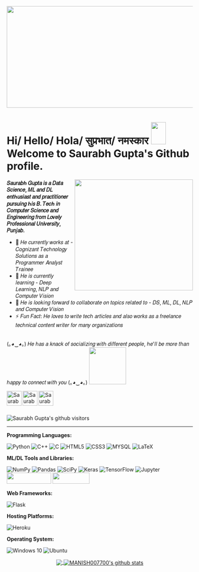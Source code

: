 <img src="https://user-images.githubusercontent.com/44601120/120538535-4450ee80-c404-11eb-945d-35737d9abba0.gif" height="275" width="1000">

<h1>Hi/ Hello/ Hola/ सुप्रभात/ नमस्कार <img src="https://media.giphy.com/media/QX1OLGwOdE2X5kjn9w/giphy.gif" height="60" width="40"><br> 
 Welcome to Saurabh Gupta's Github profile.</h1>
 
<img align='right' src="https://media.giphy.com/media/HEPwfdu6T6svpPE1eN/giphy.gif" height="300" width="320">

**𝑆𝑎𝑢𝑟𝑎𝑏ℎ 𝐺𝑢𝑝𝑡𝑎 𝑖𝑠 𝑎 𝐷𝑎𝑡𝑎 𝑆𝑐𝑖𝑒𝑛𝑐𝑒, 𝑀𝐿 𝑎𝑛𝑑 𝐷𝐿 𝑒𝑛𝑡ℎ𝑢𝑠𝑖𝑎𝑠𝑡 𝑎𝑛𝑑 𝑝𝑟𝑎𝑐𝑡𝑖𝑡𝑖𝑜𝑛𝑒𝑟 𝑝𝑢𝑟𝑠𝑢𝑖𝑛𝑔 ℎ𝑖𝑠 𝐵. 𝑇𝑒𝑐ℎ 𝑖𝑛 𝐶𝑜𝑚𝑝𝑢𝑡𝑒𝑟 𝑆𝑐𝑖𝑒𝑛𝑐𝑒 𝑎𝑛𝑑 𝐸𝑛𝑔𝑖𝑛𝑒𝑒𝑟𝑖𝑛𝑔 𝑓𝑟𝑜𝑚 𝐿𝑜𝑣𝑒𝑙𝑦 𝑃𝑟𝑜𝑓𝑒𝑠𝑠𝑖𝑜𝑛𝑎𝑙 𝑈𝑛𝑖𝑣𝑒𝑟𝑠𝑖𝑡𝑦, 𝑃𝑢𝑛𝑗𝑎𝑏.**

- 🔭 𝐻𝑒 𝑐𝑢𝑟𝑟𝑒𝑛𝑡𝑙𝑦 𝑤𝑜𝑟𝑘𝑠 𝑎𝑡 - 𝐶𝑜𝑔𝑛𝑖𝑧𝑎𝑛𝑡 𝑇𝑒𝑐ℎ𝑛𝑜𝑙𝑜𝑔𝑦 𝑆𝑜𝑙𝑢𝑡𝑖𝑜𝑛𝑠 𝑎𝑠 𝑎 𝑃𝑟𝑜𝑔𝑟𝑎𝑚𝑚𝑒𝑟 𝐴𝑛𝑎𝑙𝑦𝑠𝑡 𝑇𝑟𝑎𝑖𝑛𝑒𝑒
- 🌱 𝐻𝑒 𝑖𝑠 𝑐𝑢𝑟𝑟𝑒𝑛𝑡𝑙𝑦 𝑙𝑒𝑎𝑟𝑛𝑖𝑛𝑔 - 𝐷𝑒𝑒𝑝 𝐿𝑒𝑎𝑟𝑛𝑖𝑛𝑔, 𝑁𝐿𝑃 𝑎𝑛𝑑 𝐶𝑜𝑚𝑝𝑢𝑡𝑒𝑟 𝑉𝑖𝑠𝑖𝑜𝑛
- 👯 𝐻𝑒 𝑖𝑠 𝑙𝑜𝑜𝑘𝑖𝑛𝑔 𝑓𝑜𝑟𝑤𝑎𝑟𝑑 𝑡𝑜 𝑐𝑜𝑙𝑙𝑎𝑏𝑜𝑟𝑎𝑡𝑒 𝑜𝑛 𝑡𝑜𝑝𝑖𝑐𝑠 𝑟𝑒𝑙𝑎𝑡𝑒𝑑 𝑡𝑜 - 𝐷𝑆, 𝑀𝐿, 𝐷𝐿, 𝑁𝐿𝑃 𝑎𝑛𝑑 𝐶𝑜𝑚𝑝𝑢𝑡𝑒𝑟 𝑉𝑖𝑠𝑖𝑜𝑛
- ⚡ 𝐹𝑢𝑛 𝐹𝑎𝑐𝑡: 𝐻𝑒 𝑙𝑜𝑣𝑒𝑠 𝑡𝑜 𝑤𝑟𝑖𝑡𝑒 𝑡𝑒𝑐ℎ 𝑎𝑟𝑡𝑖𝑐𝑙𝑒𝑠 𝑎𝑛𝑑 𝑎𝑙𝑠𝑜 𝑤𝑜𝑟𝑘𝑠 𝑎𝑠 𝑎 𝑓𝑟𝑒𝑒𝑙𝑎𝑛𝑐𝑒 𝑡𝑒𝑐ℎ𝑛𝑖𝑐𝑎𝑙 𝑐𝑜𝑛𝑡𝑒𝑛𝑡 𝑤𝑟𝑖𝑡𝑒𝑟 𝑓𝑜𝑟 𝑚𝑎𝑛𝑦 𝑜𝑟𝑔𝑎𝑛𝑖𝑧𝑎𝑡𝑖𝑜𝑛𝑠


<br>
(｡◕‿◕｡) 𝐻𝑒 ℎ𝑎𝑠 𝑎 𝑘𝑛𝑎𝑐𝑘 𝑜𝑓 𝑠𝑜𝑐𝑖𝑎𝑙𝑖𝑧𝑖𝑛𝑔 𝑤𝑖𝑡ℎ 𝑑𝑖𝑓𝑓𝑒𝑟𝑒𝑛𝑡 𝑝𝑒𝑜𝑝𝑙𝑒, ℎ𝑒'𝑙𝑙 𝑏𝑒 𝑚𝑜𝑟𝑒 𝑡ℎ𝑎𝑛 ℎ𝑎𝑝𝑝𝑦 𝑡𝑜 𝑐𝑜𝑛𝑛𝑒𝑐𝑡 𝑤𝑖𝑡ℎ 𝑦𝑜𝑢 (｡◕‿◕｡)

<img src="https://media.giphy.com/media/7xWWnhbzGtpwEcbYvP/giphy.gif" width="100">

[<img align="left" alt="Saurabh Gupta | LinkedIn" width="40px" src="https://img.icons8.com/color/48/000000/linkedin.png" />][linkedin]
[<img align="left" alt="Saurabh Gupta | Mail" width="40px" src="https://img.icons8.com/fluent/48/000000/gmail.png" />][Mail]
[<img align="left" alt="Saurabh Gupta | Instagram" width="40px" src="https://img.icons8.com/fluent/48/000000/instagram-new.png" />][Instagram]


</br>

<br>
<br>  
<p>
    <img class="center" alt="Saurabh Gupta's github visitors" src="https://visitor-badge.laobi.icu/badge?page_id=https://github.com/saurabh48782"/>
</p>

--------------------------------------------------------------------------------------------------------------------------------------------------------------------------------

**Programming Languages:**

<img alt="Python" src="https://img.shields.io/badge/python%20-%2314354C.svg?&style=for-the-badge&logo=python&logoColor=white"/> <img alt="C++" src="https://img.shields.io/badge/c++%20-%2300599C.svg?&style=for-the-badge&logo=c%2B%2B&ogoColor=white"/> <img alt="C" src="https://img.shields.io/badge/c%20-%2300599C.svg?&style=for-the-badge&logo=c&logoColor=white"/>
<img alt="HTML5" src="https://img.shields.io/badge/HTML5-E34F26?style=for-the-badge&logo=html5&logoColor=white"/>
<img alt="CSS3" src="https://img.shields.io/badge/CSS3-1572B6?style=for-the-badge&logo=css3&logoColor=white"/>
<img alt="MYSQL" src="https://img.shields.io/badge/MySQL-4479A1?style=for-the-badge&logo=mysql&logoColor=white"/>
<img alt="LaTeX" src="https://img.shields.io/badge/latex%20-%23008080.svg?&style=for-the-badge&logo=latex&logoColor=white"/>

**ML/DL Tools and Libraries:**

<img alt="NumPy" src="https://img.shields.io/badge/numpy%20-%23013243.svg?&style=for-the-badge&logo=numpy&logoColor=white" /> <img alt="Pandas" src="https://img.shields.io/badge/pandas%20-%23150458.svg?&style=for-the-badge&logo=pandas&logoColor=white" />
<img alt="SciPy" src="https://img.shields.io/badge/SciPy%20-%2300599C?style=for-the-badge&logo=SciPy&logoColor=white"/>
<img alt="Keras" src="https://img.shields.io/badge/Keras%20-%23D00000.svg?&style=for-the-badge&logo=Keras&logoColor=white"/>
<img alt="TensorFlow" src="https://img.shields.io/badge/TensorFlow%20-%23FF6F00.svg?&style=for-the-badge&logo=TensorFlow&logoColor=white" />
<img alt="Jupyter" src="https://img.shields.io/badge/Jupyter%20-%23F37626.svg?&style=for-the-badge&logo=Jupyter&logoColor=white" />
<img src= "https://img.shields.io/badge/Tools-Sklearn-informational?style=flat&logo=scikit-learn&logoColor=white&color=black" height="30" width="120"/>
<img src= "https://img.shields.io/badge/Tools-NLTK-informational?style=flat&logo=nltk&logoColor=white&color=orange" height="30" width="100"/>

**Web Frameworks:**

<img alt="Flask" src="https://img.shields.io/badge/flask%20-%23000.svg?&style=for-the-badge&logo=flask&logoColor=white"/>

**Hosting Platforms:**

<img alt="Heroku" src="https://img.shields.io/badge/heroku%20-%23430098.svg?&style=for-the-badge&logo=heroku&logoColor=white"/>

**Operating System:**

<img alt="Windows 10" src="https://img.shields.io/badge/Windows-0078D6?style=for-the-badge&logo=windows&logoColor=white" /> <img alt="Ubuntu" src="https://img.shields.io/badge/Ubuntu-E95420?style=for-the-badge&logo=ubuntu&logoColor=white" />


<p align="center">
<a href="https://github.com/saurabh48782">
  <img align="center" src="https://github-readme-stats.vercel.app/api/top-langs/?username=saurabh48782&theme=dark&layout=compact&exclude_repo=IoT-Libraries,Hackerrank-Codes" />
  <img align="center" src="https://github-readme-stats.vercel.app/api?username=saurabh48782&show_icons=true&theme=dark&count_private=true&icon_color=439975&text_color=6e6e6e" alt="MANISH007700's github stats"/>
</a></p>
<br>




[linkedin]: https://www.linkedin.com/in/saurabh48782/
[Mail]: https://mail.google.com/mail/?view=cm&fs=1&to=saurabh48782@gmail.com&su=SUBJECT&body=BODY&tf=1
[Instagram]: https://www.instagram.com/saurabh_48782/
